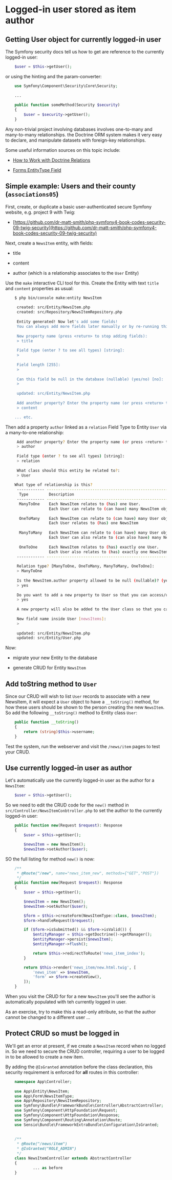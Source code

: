 
# Logged-in user stored as item author

## Getting User object for currently logged-in user

The Symfony security docs tell us how to get are reference to the currently logged-in user:

```php
    $user = $this->getUser();
```

or using the hinting and the param-converter:

```php
    use Symfony\Component\Security\Core\Security;
    
    ...
    
    public function someMethod(Security $security) 
    {
        $user = $security->getUser(); 
    }
```

Any non-trivial project involving databases involves one-to-many and many-to-many relationships. the Doctrine ORM system makes it very easy to declare, and manipulate datasets with foreign-key relationships.

Some useful information sources on this topic include:

- [How to Work with Doctrine Relations](http://symfony.com/doc/current/doctrine/associations.html)

- [Forms EntityType Field](http://symfony.com/doc/current/reference/forms/types/entity.html)


## Simple example: Users and their county (`associations05`)

First, create, or duplicate a basic user-authenticated secure Symfony website, e.g. project 9 with Twig:

- [https://github.com/dr-matt-smith/php-symfony4-book-codes-security-09-twig-security](https://github.com/dr-matt-smith/php-symfony4-book-codes-security-09-twig-security)

Next, create a `NewsItem` entity, with fields:

- title

- content

- author (which is a relationship associates to the `User` Entity)

Use the `make` interactive CLI tool for this. Create the Entity with text `title` and `content` properties as usual:

```bash 
    $ php bin/console make:entity NewsItem
    
     created: src/Entity/NewsItem.php
     created: src/Repository/NewsItemRepository.php
     
     Entity generated! Now let's add some fields!
     You can always add more fields later manually or by re-running this command.
    
     New property name (press <return> to stop adding fields):
     > title
    
     Field type (enter ? to see all types) [string]:
     > 
    
     Field length [255]:
     > 
    
     Can this field be null in the database (nullable) (yes/no) [no]:
     > 
    
     updated: src/Entity/NewsItem.php
    
     Add another property? Enter the property name (or press <return> to stop adding fields):
     > content

    ... etc.
```

Then add a property `author` linked as a `relation` Field Type to Entity `User` via a many-to-one relationship:

```bash
     Add another property? Enter the property name (or press <return> to stop adding fields):
     > author
    
     Field type (enter ? to see all types) [string]:
     > relation
    
     What class should this entity be related to?:
     > User
    
    What type of relationship is this?
     ------------ -------------------------------------------------------------------- 
      Type         Description                                                         
     ------------ -------------------------------------------------------------------- 
      ManyToOne    Each NewsItem relates to (has) one User.                            
                   Each User can relate to (can have) many NewsItem objects            
                                                                                       
      OneToMany    Each NewsItem can relate to (can have) many User objects.           
                   Each User relates to (has) one NewsItem                             
                                                                                       
      ManyToMany   Each NewsItem can relate to (can have) many User objects.           
                   Each User can also relate to (can also have) many NewsItem objects  
                                                                                       
      OneToOne     Each NewsItem relates to (has) exactly one User.                    
                   Each User also relates to (has) exactly one NewsItem.               
     ------------ -------------------------------------------------------------------- 
    
     Relation type? [ManyToOne, OneToMany, ManyToMany, OneToOne]:
     > ManyToOne
    
     Is the NewsItem.author property allowed to be null (nullable)? (yes/no) [yes]:
     > yes
    
     Do you want to add a new property to User so that you can access/update NewsItem objects from it - e.g. $user->getNewsItems()? (yes/no) [yes]:
     > yes
    
     A new property will also be added to the User class so that you can access the related NewsItem objects from it.
    
     New field name inside User [newsItems]:
     > 
    
     updated: src/Entity/NewsItem.php
     updated: src/Entity/User.php
```

Now:

- migrate your new Entity to the database

- generate CRUD for Entity `NewsItem`

## Add toString method to `User`

Since our CRUD will wish to list `User` records to associate with a new NewsItem, it will expect a `User` object to have a `__toString()` method, for how these users should be shown to the person creating the new `NewsItem`. So add the following `__toString()` method to Entity class `User`:

```php
    public function __toString()
    {
        return (string)$this->username;
    }
```

Test the system, run the webserver and visit the `/news/item` pages to test your CRUD.

## Use currently logged-in user as author

Let's automatically use the currently logged-in user as the author for a `NewsItem`:

```php
    $user = $this->getUser();
```

So we need to edit the CRUD code for the `new()` method in  `src/Controller/NewsItemConbtroller.php` to set the author to the currently logged-in user:

```php
    public function new(Request $request): Response
    {
        $user = $this->getUser();

        $newsItem = new NewsItem();
        $newsItem->setAuthor($user);    
```

SO the full listing for method `new()` is now:

```php
    /**
     * @Route("/new", name="news_item_new", methods={"GET","POST"})
     */
    public function new(Request $request): Response
    {
        $user = $this->getUser();

        $newsItem = new NewsItem();
        $newsItem->setAuthor($user);

        $form = $this->createForm(NewsItemType::class, $newsItem);
        $form->handleRequest($request);

        if ($form->isSubmitted() && $form->isValid()) {
            $entityManager = $this->getDoctrine()->getManager();
            $entityManager->persist($newsItem);
            $entityManager->flush();

            return $this->redirectToRoute('news_item_index');
        }

        return $this->render('news_item/new.html.twig', [
            'news_item' => $newsItem,
            'form' => $form->createView(),
        ]);
    }
```

When you visit the CRUD for for a new `NewsItem` you'll see the author is automatically populated with teh currently logged in user.

As an exercise, try to make this a read-only attribute, so that the author cannot be changed to a different user ...

## Protect CRUD so must be logged in

We'll get an error at present, if we create a `NewsItem` record when no logged in. So we need to secure the CRUD controller, requiring a user to be logged in to be allowed to create a new item.

By adding the `@IsGranted` annotation before the class declaration, this security requirement is enforced for **all** routes in this controller:

```php
    namespace App\Controller;
    
    use App\Entity\NewsItem;
    use App\Form\NewsItemType;
    use App\Repository\NewsItemRepository;
    use Symfony\Bundle\FrameworkBundle\Controller\AbstractController;
    use Symfony\Component\HttpFoundation\Request;
    use Symfony\Component\HttpFoundation\Response;
    use Symfony\Component\Routing\Annotation\Route;
    use Sensio\Bundle\FrameworkExtraBundle\Configuration\IsGranted;
    
    
    /**
     * @Route("/news/item")
     * @IsGranted("ROLE_ADMIN")
     */
    class NewsItemController extends AbstractController
    {
            ... as before
    }
```

